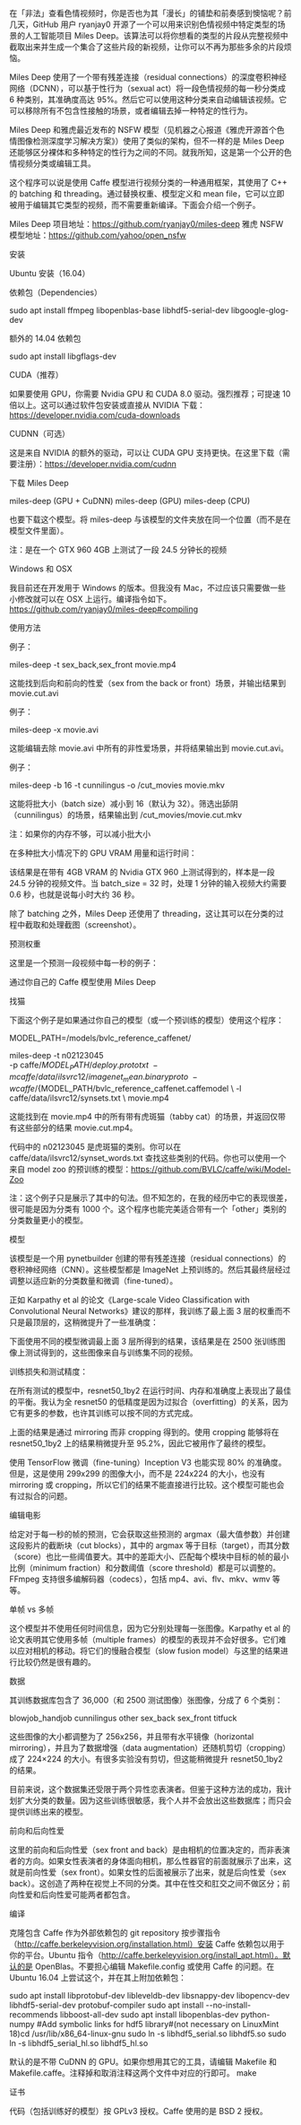 在「非法」查看色情视频时，你是否也为其「漫长」的铺垫和前奏感到懊恼呢？前几天，GitHub 用户 ryanjay0 开源了一个可以用来识别色情视频中特定类型的场景的人工智能项目 Miles Deep。该算法可以将你想看的类型的片段从完整视频中截取出来并生成一个集合了这些片段的新视频，让你可以不再为那些多余的片段烦恼。

Miles Deep 使用了一个带有残差连接（residual connections）的深度卷积神经网络（DCNN），可以基于性行为（sexual act）将一段色情视频的每一秒分类成 6 种类别，其准确度高达 95%。然后它可以使用这种分类来自动编辑该视频。它可以移除所有不包含性接触的场景，或者编辑去掉一种特定的性行为。

Miles Deep 和雅虎最近发布的 NSFW 模型（见机器之心报道《雅虎开源首个色情图像检测深度学习解决方案》）使用了类似的架构，但不一样的是 Miles Deep 还能够区分裸体和多种特定的性行为之间的不同。就我所知，这是第一个公开的色情视频分类或编辑工具。

这个程序可以说是使用 Caffe 模型进行视频分类的一种通用框架，其使用了 C++ 的 batching 和 threading。通过替换权重、模型定义和 mean file，它可以立即被用于编辑其它类型的视频，而不需要重新编译。下面会介绍一个例子。

Miles Deep 项目地址：https://github.com/ryanjay0/miles-deep
雅虎 NSFW 模型地址：https://github.com/yahoo/open_nsfw

安装

Ubuntu 安装（16.04）

依赖包（Dependencies）

sudo apt install ffmpeg libopenblas-base libhdf5-serial-dev libgoogle-glog-dev

额外的 14.04 依赖包

sudo apt install libgflags-dev

CUDA（推荐）

如果要使用 GPU，你需要 Nvidia GPU 和 CUDA 8.0 驱动。强烈推荐；可提速 10 倍以上。这可以通过软件包安装或直接从 NVIDIA 下载：https://developer.nvidia.com/cuda-downloads

CUDNN（可选）

这是来自 NVIDIA 的额外的驱动，可以让 CUDA GPU 支持更快。在这里下载（需要注册）：https://developer.nvidia.com/cudnn

下载 Miles Deep

miles-deep (GPU + CuDNN) 
miles-deep (GPU) 
miles-deep (CPU)

也要下载这个模型。将 miles-deep 与该模型的文件夹放在同一个位置（而不是在模型文件里面）。
 

注：是在一个 GTX 960 4GB 上测试了一段 24.5 分钟长的视频

Windows 和 OSX

我目前还在开发用于 Windows 的版本。但我没有 Mac，不过应该只需要做一些小修改就可以在 OSX 上运行。编译指令如下。https://github.com/ryanjay0/miles-deep#compiling

使用方法

例子：

miles-deep -t sex_back,sex_front movie.mp4

这能找到后向和前向的性爱（sex from the back or front）场景，并输出结果到 movie.cut.avi

例子：

miles-deep -x movie.avi

这能编辑去除 movie.avi 中所有的非性爱场景，并将结果输出到 movie.cut.avi。

例子：

miles-deep -b 16 -t cunnilingus -o /cut_movies movie.mkv

这能将批大小（batch size）减小到 16（默认为 32）。筛选出舔阴（cunnilingus）的场景，结果输出到 /cut_movies/movie.cut.mkv

注：如果你的内存不够，可以减小批大小

在多种批大小情况下的 GPU VRAM 用量和运行时间：



该结果是在带有 4GB VRAM 的 Nvidia GTX 960 上测试得到的，样本是一段 24.5 分钟的视频文件。当 batch_size = 32 时，处理 1 分钟的输入视频大约需要 0.6 秒，也就是说每小时大约 36 秒。

除了 batching 之外，Miles Deep 还使用了 threading，这让其可以在分类的过程中截取和处理截图（screenshot）。

预测权重

这里是一个预测一段视频中每一秒的例子：



通过你自己的 Caffe 模型使用 Miles Deep

找猫

下面这个例子是如果通过你自己的模型（或一个预训练的模型）使用这个程序：

MODEL_PATH=/models/bvlc_reference_caffenet/ 

miles-deep -t n02123045 \
 -p caffe/${MODEL_PATH}/deploy.prototxt \
 -m caffe/data/ilsvrc12/imagenet_mean.binaryproto \
 -w caffe/${MODEL_PATH/bvlc_reference_caffenet.caffemodel \ -l caffe/data/ilsvrc12/synsets.txt \ movie.mp4

这能找到在 movie.mp4 中的所有带有虎斑猫（tabby cat）的场景，并返回仅带有这些部分的结果 movie.cut.mp4。

代码中的 n02123045 是虎斑猫的类别。你可以在 caffe/data/ilsvrc12/synset_words.txt 查找这些类别的代码。你也可以使用一个来自 model zoo 的预训练的模型：https://github.com/BVLC/caffe/wiki/Model-Zoo

注：这个例子只是展示了其中的句法。但不知怎的，在我的经历中它的表现很差，很可能是因为分类有 1000 个。这个程序也能完美适合带有一个「other」类别的分类数量更小的模型。

模型

该模型是一个用 pynetbuilder 创建的带有残差连接（residual connections）的卷积神经网络（CNN）。这些模型都是 ImageNet 上预训练的。然后其最终层经过调整以适应新的分类数量和微调（fine-tuned）。

正如 Karpathy et al 的论文《Large-scale Video Classification with Convolutional Neural Networks》建议的那样，我训练了最上面 3 层的权重而不只是最顶层的，这稍微提升了一些准确度：



下面使用不同的模型微调最上面 3 层所得到的结果，该结果是在 2500 张训练图像上测试得到的，这些图像来自与训练集不同的视频。



训练损失和测试精度：



在所有测试的模型中，resnet50_1by2 在运行时间、内存和准确度上表现出了最佳的平衡。我认为全 resnet50 的低精度是因为过拟合（overfitting）的关系，因为它有更多的参数，也许其训练可以按不同的方式完成。

上面的结果是通过 mirroring 而非 cropping 得到的。使用 cropping 能够将在 resnet50_1by2 上的结果稍微提升至 95.2%，因此它被用作了最终的模型。

使用 TensorFlow 微调（fine-tuning）Inception V3 也能实现 80% 的准确度。但是，这是使用 299x299 的图像大小，而不是 224x224 的大小，也没有 mirroring 或 cropping，所以它们的结果不能直接进行比较。这个模型可能也会有过拟合的问题。

编辑电影

给定对于每一秒的帧的预测，它会获取这些预测的 argmax（最大值参数）并创建这段影片的截断块（cut blocks），其中的 argmax 等于目标（target），而其分数（score）也比一些阈值要大。其中的差距大小、匹配每个模块中目标的帧的最小比例（minimum fraction）和分数阈值（score threshold）都是可以调整的。FFmpeg 支持很多编解码器（codecs），包括 mp4、avi、flv、mkv、wmv 等等。

单帧 vs 多帧

这个模型并不使用任何时间信息，因为它分别处理每一张图像。Karpathy et al 的论文表明其它使用多帧（multiple frames）的模型的表现并不会好很多。它们难以应对相机的移动。将它们的慢融合模型（slow fusion model）与这里的结果进行比较仍然是很有趣的。

数据

其训练数据库包含了 36,000（和 2500 测试图像）张图像，分成了 6 个类别：

blowjob_handjob
cunnilingus
other
sex_back
sex_front
titfuck

这些图像的大小都调整为了 256x256，并且带有水平镜像（horizontal mirroring），并且为了数据增强（data augmentation）还随机剪切（cropping）成了 224×224 的大小。有很多实验没有剪切，但这能稍微提升 resnet50_1by2 的结果。

目前来说，这个数据集还受限于两个异性恋表演者。但鉴于这种方法的成功，我计划扩大分类的数量。因为这些训练很敏感，我个人并不会放出这些数据库；而只会提供训练出来的模型。

前向和后向性爱

这里的前向和后向性爱（sex front and back）是由相机的位置决定的，而非表演者的方向。如果女性表演者的身体面向相机，那么性器官的前面就展示了出来，这就是前向性爱（sex front）。如果女性的后面被展示了出来，就是后向性爱（sex back）。这创造了两种在视觉上不同的分类。其中在性交和肛交之间不做区分；前向性爱和后向性爱可能两者都包含。

编译

克隆包含 Caffe 作为外部依赖包的 git repository
按步骤指令（http://caffe.berkeleyvision.org/installation.html）安装 Caffe 依赖包以用于你的平台。Ubuntu 指令（http://caffe.berkeleyvision.org/install_apt.html）。默认的是 OpenBlas。不要担心编辑 Makefile.config 或使用 Caffe 的问题。在 Ubuntu 16.04 上尝试这个，并在其上附加依赖包：

sudo apt install libprotobuf-dev libleveldb-dev libsnappy-dev libopencv-dev libhdf5-serial-dev protobuf-compiler
sudo apt install --no-install-recommends libboost-all-dev
sudo apt install libopenblas-dev python-numpy
#Add symbolic links for hdf5 library#(not necessary on LinuxMint 18)cd /usr/lib/x86_64-linux-gnu
sudo ln -s libhdf5_serial.so libhdf5.so
sudo ln -s libhdf5_serial_hl.so libhdf5_hl.so

默认的是不带 CuDNN 的 GPU。如果你想用其它的工具，请编辑 Makefile 和 Makefile.caffe。注释掉和取消注释这两个文件中对应的行即可。
make

证书

代码（包括训练好的模型）按 GPLv3 授权。Caffe 使用的是 BSD 2 授权。
